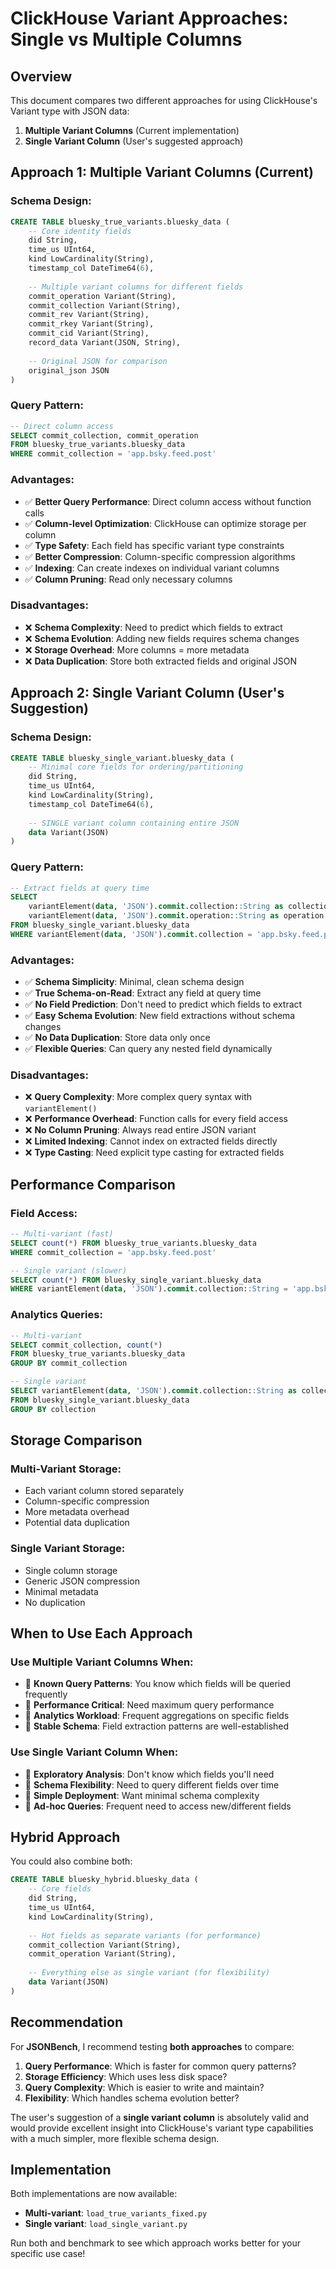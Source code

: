 # ClickHouse Variant Approaches: Single vs Multiple Columns

## Overview

This document compares two different approaches for using ClickHouse's Variant type with JSON data:

1. **Multiple Variant Columns** (Current implementation)
2. **Single Variant Column** (User's suggested approach)

## Approach 1: Multiple Variant Columns (Current)

### Schema Design:
```sql
CREATE TABLE bluesky_true_variants.bluesky_data (
    -- Core identity fields
    did String,
    time_us UInt64,
    kind LowCardinality(String),
    timestamp_col DateTime64(6),
    
    -- Multiple variant columns for different fields
    commit_operation Variant(String),
    commit_collection Variant(String),
    commit_rev Variant(String),
    commit_rkey Variant(String),
    commit_cid Variant(String),
    record_data Variant(JSON, String),
    
    -- Original JSON for comparison
    original_json JSON
)
```

### Query Pattern:
```sql
-- Direct column access
SELECT commit_collection, commit_operation 
FROM bluesky_true_variants.bluesky_data 
WHERE commit_collection = 'app.bsky.feed.post'
```

### Advantages:
- ✅ **Better Query Performance**: Direct column access without function calls
- ✅ **Column-level Optimization**: ClickHouse can optimize storage per column
- ✅ **Type Safety**: Each field has specific variant type constraints
- ✅ **Better Compression**: Column-specific compression algorithms
- ✅ **Indexing**: Can create indexes on individual variant columns
- ✅ **Column Pruning**: Read only necessary columns

### Disadvantages:
- ❌ **Schema Complexity**: Need to predict which fields to extract
- ❌ **Schema Evolution**: Adding new fields requires schema changes
- ❌ **Storage Overhead**: More columns = more metadata
- ❌ **Data Duplication**: Store both extracted fields and original JSON

## Approach 2: Single Variant Column (User's Suggestion)

### Schema Design:
```sql
CREATE TABLE bluesky_single_variant.bluesky_data (
    -- Minimal core fields for ordering/partitioning
    did String,
    time_us UInt64,
    kind LowCardinality(String),
    timestamp_col DateTime64(6),
    
    -- SINGLE variant column containing entire JSON
    data Variant(JSON)
)
```

### Query Pattern:
```sql
-- Extract fields at query time
SELECT 
    variantElement(data, 'JSON').commit.collection::String as collection,
    variantElement(data, 'JSON').commit.operation::String as operation
FROM bluesky_single_variant.bluesky_data 
WHERE variantElement(data, 'JSON').commit.collection = 'app.bsky.feed.post'
```

### Advantages:
- ✅ **Schema Simplicity**: Minimal, clean schema design
- ✅ **True Schema-on-Read**: Extract any field at query time
- ✅ **No Field Prediction**: Don't need to predict which fields to extract
- ✅ **Easy Schema Evolution**: New field extractions without schema changes
- ✅ **No Data Duplication**: Store data only once
- ✅ **Flexible Queries**: Can query any nested field dynamically

### Disadvantages:
- ❌ **Query Complexity**: More complex query syntax with `variantElement()`
- ❌ **Performance Overhead**: Function calls for every field access
- ❌ **No Column Pruning**: Always read entire JSON variant
- ❌ **Limited Indexing**: Cannot index on extracted fields directly
- ❌ **Type Casting**: Need explicit type casting for extracted fields

## Performance Comparison

### Field Access:
```sql
-- Multi-variant (fast)
SELECT count(*) FROM bluesky_true_variants.bluesky_data 
WHERE commit_collection = 'app.bsky.feed.post'

-- Single variant (slower)
SELECT count(*) FROM bluesky_single_variant.bluesky_data 
WHERE variantElement(data, 'JSON').commit.collection::String = 'app.bsky.feed.post'
```

### Analytics Queries:
```sql
-- Multi-variant
SELECT commit_collection, count(*) 
FROM bluesky_true_variants.bluesky_data 
GROUP BY commit_collection

-- Single variant  
SELECT variantElement(data, 'JSON').commit.collection::String as collection, count(*)
FROM bluesky_single_variant.bluesky_data 
GROUP BY collection
```

## Storage Comparison

### Multi-Variant Storage:
- Each variant column stored separately
- Column-specific compression
- More metadata overhead
- Potential data duplication

### Single Variant Storage:
- Single column storage
- Generic JSON compression
- Minimal metadata
- No duplication

## When to Use Each Approach

### Use Multiple Variant Columns When:
- 🎯 **Known Query Patterns**: You know which fields will be queried frequently
- 🎯 **Performance Critical**: Need maximum query performance
- 🎯 **Analytics Workload**: Frequent aggregations on specific fields
- 🎯 **Stable Schema**: Field extraction patterns are well-established

### Use Single Variant Column When:
- 🎯 **Exploratory Analysis**: Don't know which fields you'll need
- 🎯 **Schema Flexibility**: Need to query different fields over time
- 🎯 **Simple Deployment**: Want minimal schema complexity
- 🎯 **Ad-hoc Queries**: Frequent need to access new/different fields

## Hybrid Approach

You could also combine both:

```sql
CREATE TABLE bluesky_hybrid.bluesky_data (
    -- Core fields
    did String,
    time_us UInt64,
    kind LowCardinality(String),
    
    -- Hot fields as separate variants (for performance)
    commit_collection Variant(String),
    commit_operation Variant(String),
    
    -- Everything else as single variant (for flexibility)
    data Variant(JSON)
)
```

## Recommendation

For **JSONBench**, I recommend testing **both approaches** to compare:

1. **Query Performance**: Which is faster for common query patterns?
2. **Storage Efficiency**: Which uses less disk space?
3. **Query Complexity**: Which is easier to write and maintain?
4. **Flexibility**: Which handles schema evolution better?

The user's suggestion of a **single variant column** is absolutely valid and would provide excellent insight into ClickHouse's variant type capabilities with a much simpler, more flexible schema design.

## Implementation

Both implementations are now available:

- **Multi-variant**: `load_true_variants_fixed.py`
- **Single variant**: `load_single_variant.py`

Run both and benchmark to see which approach works better for your specific use case! 